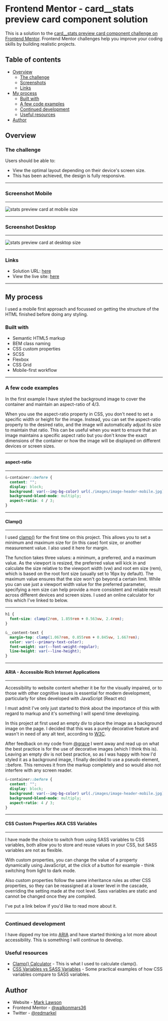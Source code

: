 # Frontend Mentor - card\_\_stats preview card component solution

This is a solution to the [card\_\_stats preview card component challenge on Frontend Mentor](https://www.frontendmentor.io/challenges/card__stats-preview-card-component-8JqbgoU62). Frontend Mentor challenges help you improve your coding skills by building realistic projects.

## Table of contents

- [Overview](#overview)
  - [The challenge](#the-challenge)
  - [Screenshots](#screenshot-mobile)
  - [Links](#links)
- [My process](#my-process)
  - [Built with](#built-with)
  - [A few code examples](#a-few-code-examples)
  - [Continued development](#continued-development)
  - [Useful resources](#useful-resources)
- [Author](#author)

## Overview

### The challenge

Users should be able to:

- View the optimal layout depending on their device's screen size.
- This has been achieved, the design is fully responsive.

---

### Screenshot Mobile

---

![stats preview card at mobile size](./readme-images/stats-preview-card-mobile-375.png)

---

### Screenshot Desktop

---

![stats preview card at desktop size](./readme-images/desktop_card__stats%20preview%20card%20component.png)

---

### Links

- Solution URL: [here](https://www.frontendmentor.io/solutions/mobile-first-stats-preview-card-built-with-flex-and-grid-PlmDrccVNi)
- View the live site: [here](https://stats-preview-card-wom.netlify.app/)

---

## My process

I used a mobile first approach and focussed on getting the structure of the HTML finished before doing any styling.

### Built with

- Semantic HTML5 markup
- BEM class naming
- CSS custom properties
- SCSS
- Flexbox
- CSS Grid
- Mobile-first workflow

---

### A few code examples

In the first example I have styled the background image to cover the container and maintain an aspect-ratio of 4/3.

When you use the aspect-ratio property in CSS, you don't need to set a specific width or height for the image. Instead, you can set the aspect-ratio property to the desired ratio, and the image will automatically adjust its size to maintain that ratio.
This can be useful when you want to ensure that an image maintains a specific aspect ratio but you don't know the exact dimensions of the container or how the image will be displayed on different devices or screen sizes.

---

#### aspect-ratio

---

```css
&-container::before {
  content: "";
  display: block;
  background: var(--img-bg-color) url(./images/image-header-mobile.jpg) center / cover no-repeat;
  background-blend-mode: multiply;
  aspect-ratio: 4 / 3;
}
```

---

#### Clamp()

---

I used [clamp()](https://developer.mozilla.org/en-US/docs/Web/CSS/clamp) for the first time on this project. This allows you to set a minimum and maximum size for (in this case) font size, or another measurement value.
I also used it here for margin.

The function takes three values: a minimum, a preferred, and a maximum value. As the viewport is resized, the preferred value will kick in and calculate the size relative to the viewport width (vw) and root em size (rem), which is based on the root font size (usually set to 16px by default). The maximum value ensures that the size won't go beyond a certain limit. While you can use just a viewport width value for the preferred parameter, specifying a rem size can help provide a more consistent and reliable result across different devices and screen sizes. I used an online calculator for this which I've linked to below.

---

```css
h1 {
  font-size: clamp(2rem, 1.859rem + 0.563vw, 2.4rem);
}
```

```css
&__content-text {
  margin-top: clamp(1.067rem, 0.855rem + 0.845vw, 1.667rem);
  color: var(--primary-text-color);
  font-weight: var(--font-weight-regular);
  line-height: var(--line-height);
}
```

---

#### ARIA - Accessible Rich Internet Applications

---

Accessibility to website content whether it be for the visually impaired, or to those with other cognitive issues is essential for modern development, particularly for sites developed with JavaScript (React etc)

I must admit I've only just started to think about the importance of this with regard to markup and it's something I will spend time developing.

In this project at first used an empty div to place the image as a background image on the page. I decided that this was a purely decorative feature and wasn't in need of any alt text, according to [W3C](https://www.w3.org/WAI/tutorials/images/decorative/).

After feedback on my code from [@grace](https://www.frontendmentor.io/profile/grace-snow) I went away and read up on what the best practice is for the use of decorative images (which I think this is). Leaving an empty div is not best practice, so as I was happy with how I'd styled it as a background image, I finally decided to use a pseudo element, ::before. This removes it from the markup completely and so would also not interfere with any screen reader.

```css
&-container::before {
  content: "";
  display: block;
  background: var(--img-bg-color) url(./images/image-header-mobile.jpg) center / cover no-repeat;
  background-blend-mode: multiply;
  aspect-ratio: 4 / 3;
}
```

---

#### CSS Custom Properties AKA CSS Variables

---

I have made the choice to switch from using SASS variables to CSS variables,
both allow you to store and reuse values in your CSS, but SASS variables are not as flexible.

With custom properties, you can change the value of a property dynamically using JavaScript, at the click of a button for example - think switching from light to dark mode.

Also custom properties follow the same inheritance rules as other CSS properties, so they can be reassigned at a lower level in the cascade, overriding the setting made at the root level.
Sass variables are static and cannot be changed once they are compiled.

I've put a link below if you'd like to read more about it.

---

### Continued development

I have dipped my toe into [ARIA](https://developer.mozilla.org/en-US/docs/Web/Accessibility/ARIA) and have started thinking a lot more about accessibility. This is something I will continue to develop.

### Useful resources

- [Clamp() Calculator](https://chrisburnell.com/clamp-calculator/?font-size-root=15&font-size-min=30&font-size-max=36&viewport-min=375&viewport-max=1440) - This is what I used to calculate clamp().
- [CSS Variables vs SASS Variables](https://codyhouse.co/blog/post/css-custom-properties-vs-sass-variables) - Some practical examples of how CSS variables compare to SASS variables.

## Author

- Website - [Mark Lawson](https://walkonmars.dev/)
- Frontend Mentor - [@walkonmars36](https://www.frontendmentor.io/profile/walkonmars36)
- Twitter - [@redmarkel](https://www.twitter.com/redmarkel)
